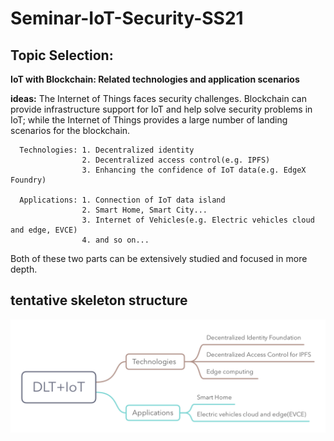 # Seminar-IoT-Security-SS21
## Topic Selection:

**IoT with Blockchain: Related technologies and application scenarios**

**ideas:** The Internet of Things faces security challenges. Blockchain can provide infrastructure support for IoT and help solve security problems in IoT; while the Internet of Things provides a large number of landing scenarios for the blockchain.  

      Technologies: 1. Decentralized identity 
                    2. Decentralized access control(e.g. IPFS) 
                    3. Enhancing the confidence of IoT data(e.g. EdgeX Foundry)
      
      Applications: 1. Connection of IoT data island 
                    2. Smart Home, Smart City...
                    3. Internet of Vehicles(e.g. Electric vehicles cloud and edge, EVCE)
                    4. and so on...
Both of these two parts can be extensively studied and focused in more depth.

## tentative skeleton structure        
![Structure](https://github.com/yaozheng600/Seminar-IoT-Security-SS21/blob/Master/DLT%2BIoT.png)
